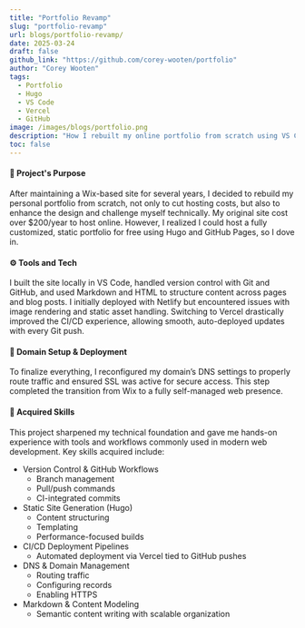 ```yaml
---
title: "Portfolio Revamp"
slug: "portfolio-revamp" 
url: blogs/portfolio-revamp/
date: 2025-03-24
draft: false
github_link: "https://github.com/corey-wooten/portfolio"
author: "Corey Wooten"
tags:
  - Portfolio
  - Hugo
  - VS Code 
  - Vercel 
  - GitHub
image: /images/blogs/portfolio.png
description: "How I rebuilt my online portfolio from scratch using VS Code, GitHub, and Vercel."
toc: false
---
```


#### 🔎 Project's Purpose 
After maintaining a Wix-based site for several years, I decided to rebuild my personal portfolio from scratch, not only to cut hosting costs, but also to enhance the design and challenge myself technically. My original site cost over $200/year to host online. However, I realized I could host a fully customized, static portfolio for free using Hugo and GitHub Pages, so I dove in.

#### ⚙️ Tools and Tech 
I built the site locally in VS Code, handled version control with Git and GitHub, and used Markdown and HTML to structure content across pages and blog posts. I initially deployed with Netlify but encountered issues with image rendering and static asset handling. Switching to Vercel drastically improved the CI/CD experience, allowing smooth, auto-deployed updates with every Git push. 

#### 🛜 Domain Setup & Deployment 
To finalize everything, I reconfigured my domain’s DNS settings to properly route traffic and ensured SSL was active for secure access. This step completed the transition from Wix to a fully self-managed web presence. 

#### 🧠 Acquired Skills 
This project sharpened my technical foundation and gave me hands-on experience with tools and workflows commonly used in modern web development. Key skills acquired include: 
- Version Control & GitHub Workflows 
  - Branch management 
  - Pull/push commands 
  - CI-integrated commits
- Static Site Generation (Hugo) 
  - Content structuring 
  - Templating 
  - Performance-focused builds
- CI/CD Deployment Pipelines 
  - Automated deployment via Vercel tied to GitHub pushes
- DNS & Domain Management 
  - Routing traffic 
  - Configuring records 
  - Enabling HTTPS
- Markdown & Content Modeling 
  - Semantic content writing with scalable organization